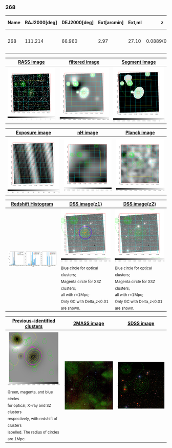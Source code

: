 <div STYLE="page-break-after: always;"></div>

### 268

|Name|RAJ2000[deg]|DEJ2000[deg] |Ext[arcmin]| Ext,ml | z | z_src| C|GC(XSZ,Delta_z<0.01)| GC(OPT,Delta_z<0.01)|GC| R_sig[arcmin] | R500[arcmin] | R500[Mpc]| CRsig[c/s] | CR500[c/s] |L500[1E44 erg/s]|F500[1E-12 erg/s/cm^2]| M500[1E14 Msun]|Tx[keV]|Cnt_sig|Beta|Rc[arcmin]|Comment|Alias|
|---|---|---|---|---|---|------|---|--------|---------|----------|---|---|---|---|---|---|---|---|---|---|---|---|---|---|
|268| 111.214| 66.960| 2.97| 27.10| 0.0889(0.005)| z1, z_xsz| B| L03, MCXC| A, W| A, C, L03, MCXC, N, W| 9.288| 7.680| 0.765| 0.117(0.031)| 0.114(0.031)| 0.393(0.053)| 1.989(0.268)| 1.39(0.09)| 2.69(0.12)| 53.9| 0.908(-0.110+0.067)| 5.703(-0.825+0.681)| -| k374|

|[RASS image](../image/268/268_img.pdf)|[filtered image](../image/268/268_fil.pdf)|[Segment image](../image/268/268_seg.pdf)|
|-------------------|--------------------|-------------------|
| <img src="../image/268/268_img.png" width="300">  | <img src="../image/268/268_fil.png" width="300">   | <img src="../image/268/268_seg.png" width="300">  |

|[Exposure image](../image/268/268_mex.pdf)| [nH image](../image/268/268_nh.pdf)| [Planck image](../image/268/268_p.pdf)|
|-------------------|--------------------|-------------------|
|<img src="../image/268/268_mex.png" width="300">   | <img src="../image/268/268_nh.png" width="300">    | <img src="../image/268/268_p.png" width="300"> |

|[Redshift Histogram](../image/268/268_zg.pdf) | [DSS image(z1)](../image/268/268_dss_z1.pdf)      |  [DSS image(z2)](../image/268/268_dss_z2.pdf)    |
|-------------------|--------------------|-------------------|
|<img src="../image/268/268_zg.png" width="300"> |<img src="../image/268/268_dss_z1.png" width="300"> <sub><br>Blue circle for optical clusters; <br>Magenta circle for XSZ clusters; <br>all with r=1Mpc; <br>Only GC with Delta_z<0.01 are shown. </sub>| <img src="../image/268/268_dss_z2.png" width="300"><sub><br>Blue circle for optical clusters; <br>Magenta circle for XSZ clusters; <br>all with r=1Mpc; <br>Only GC with Delta_z<0.01 are shown. </sub> |

|[Previous-identified clusters](../image/268/268_gc.pdf) | [2MASS image](../image/268/268_2mass.pdf)      |[SDSS image](../image/268/268_sdss.pdf)   |
|-------------------|-------------------|-------------------|
|<img src=../image/268/268_gc.png width="300"> <br><sub>Green, magenta, and blue circles <br>for optical, X-ray and SZ clusters <br>respectively, with redshift of clusters <br>labelled. The radius of circles <br>are 1Mpc.</sub>|<img src="../image/268/268_2mass.png" width="300">  | <img src="../image/268/268_sdss.png" width="300">  |




